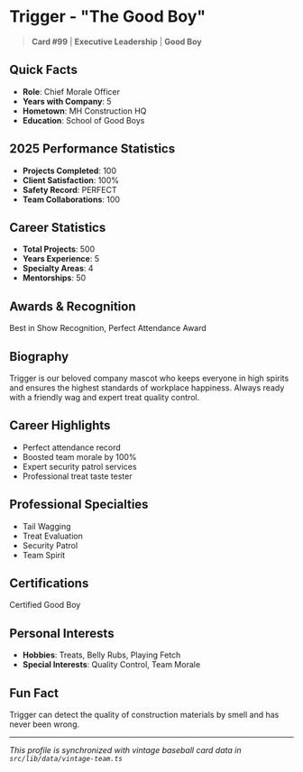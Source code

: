 # Trigger - "The Good Boy"

> **Card #99** | **Executive Leadership** | **Good Boy**

## Quick Facts

- **Role**: Chief Morale Officer
- **Years with Company**: 5
- **Hometown**: MH Construction HQ
- **Education**: School of Good Boys

## 2025 Performance Statistics

- **Projects Completed**: 100
- **Client Satisfaction**: 100%
- **Safety Record**: PERFECT
- **Team Collaborations**: 100

## Career Statistics

- **Total Projects**: 500
- **Years Experience**: 5
- **Specialty Areas**: 4
- **Mentorships**: 50

## Awards & Recognition

Best in Show Recognition, Perfect Attendance Award

## Biography

Trigger is our beloved company mascot who keeps everyone in high spirits and ensures the highest standards of workplace happiness. Always ready with a friendly wag and expert treat quality control.

## Career Highlights

- Perfect attendance record
- Boosted team morale by 100%
- Expert security patrol services
- Professional treat taste tester

## Professional Specialties

- Tail Wagging
- Treat Evaluation
- Security Patrol
- Team Spirit

## Certifications

Certified Good Boy

## Personal Interests

- **Hobbies**: Treats, Belly Rubs, Playing Fetch
- **Special Interests**: Quality Control, Team Morale

## Fun Fact

Trigger can detect the quality of construction materials by smell and has never been wrong.

---

*This profile is synchronized with vintage baseball card data in `src/lib/data/vintage-team.ts`*
